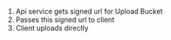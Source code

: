 1. Api service gets signed url for Upload Bucket
2. Passes this signed url to client
3. Client uploads directly